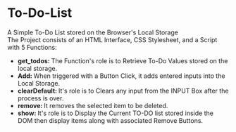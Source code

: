 # To-Do-List
A Simple To-Do List stored on the Browser's Local Storage<br>
The Project consists of an HTML Interface, CSS Stylesheet, and a Script with 5 Functions:<br>
<ul>
  <li><b>get_todos: </b> The Function's role is to Retrieve To-Do Values stored on the local storage.</li>
  <li><b>Add: </b>When triggered with a Button Click, it adds entered inputs into the Local Storage.</li>
  <li><b>clearDefault: </b> It's role is to Clears any input from the INPUT Box after the process is over.</li>
  <li><b>remove: </b>It removes the selected item to be deleted.</li>
  <li><b>show: </b>It's role is to Display the Current TO-DO list stored inside the DOM then display items along with associated Remove Buttons.</li>
 </ul>
